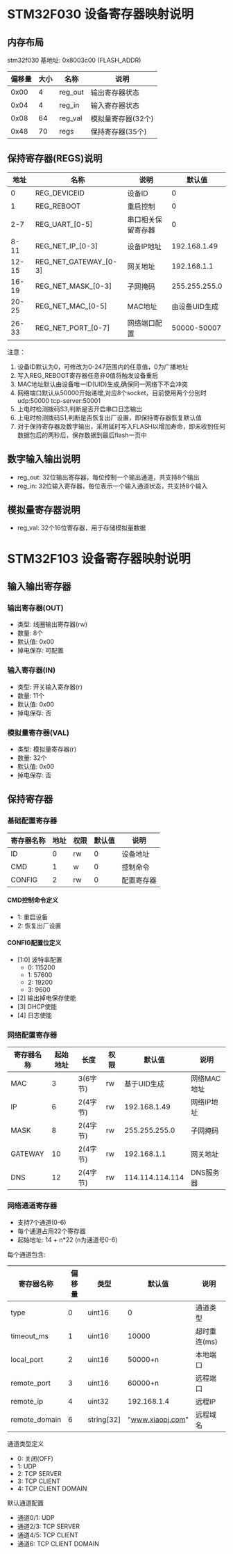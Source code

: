 # STM32F030 设备寄存器映射说明

## 内存布局
stm32f030 基地址: 0x8003c00 (FLASH_ADDR)

| 偏移量 | 大小 | 名称 | 说明 |
|--------|------|------|------|
| 0x00   | 4    | reg_out | 输出寄存器状态 |
| 0x04   | 4    | reg_in  | 输入寄存器状态 |
| 0x08   | 64   | reg_val | 模拟量寄存器(32个) |
| 0x48   | 70   | regs    | 保持寄存器(35个) |

## 保持寄存器(REGS)说明

| 地址 | 名称 | 说明 | 默认值 |
|------|------|------|--------|
| 0    | REG_DEVICEID | 设备ID | 0 |
| 1    | REG_REBOOT | 重启控制 | 0 |
| 2-7  | REG_UART_[0-5] | 串口相关保留寄存器 | 0 |
| 8-11  | REG_NET_IP_[0-3] | 设备IP地址 | 192.168.1.49 |
| 12-15 | REG_NET_GATEWAY_[0-3] | 网关地址 | 192.168.1.1 |
| 16-19 | REG_NET_MASK_[0-3] | 子网掩码 | 255.255.255.0 |
| 20-25 | REG_NET_MAC_[0-5] | MAC地址 | 由设备UID生成 |
| 26-33 | REG_NET_PORT_[0-7] | 网络端口配置 | 50000-50007 |

注意：
1. 设备ID默认为0，可修改为0-247范围内的任意值，0为广播地址
2. 写入REG_REBOOT寄存器任意非0值将触发设备重启
3. MAC地址默认由设备唯一ID(UID)生成,确保同一网络下不会冲突
4. 网络端口默认从50000开始递增,对应8个socket，目前使用两个分别时udp:50000 tcp-server:50001
5. 上电时检测拨码S3,判断是否开启串口日志输出
6. 上电时检测拨码S1,判断是否恢复出厂设置，即保持寄存器恢复默认值
7. 对于保持寄存器及数字输出，采用延时写入FLASH以增加寿命，即未收到任何数据包后的两秒后，保存数据到最后flash一页中

## 数字输入输出说明

- reg_out: 32位输出寄存器，每位控制一个输出通道，共支持8个输出
- reg_in: 32位输入寄存器，每位表示一个输入通道状态，共支持8个输入

## 模拟量寄存器说明

- reg_val: 32个16位寄存器，用于存储模拟量数据


# STM32F103 设备寄存器映射说明

## 输入输出寄存器

### 输出寄存器(OUT)
- 类型: 线圈输出寄存器(rw)
- 数量: 8个
- 默认值: 0x00
- 掉电保存: 可配置

### 输入寄存器(IN) 
- 类型: 开关输入寄存器(r)
- 数量: 11个
- 默认值: 0x00
- 掉电保存: 否

### 模拟量寄存器(VAL)
- 类型: 模拟量寄存器(r)
- 数量: 32个
- 默认值: 0x00
- 掉电保存: 否

## 保持寄存器

### 基础配置寄存器

| 寄存器名称 | 地址 | 权限 | 默认值 | 说明 |
|------------|------|------|---------|------|
| ID | 0 | rw | 0 | 设备地址 |
| CMD | 1 | w | 0 | 控制命令 |
| CONFIG | 2 | rw | 0 | 配置寄存器 |

#### CMD控制命令定义
- 1: 重启设备
- 2: 恢复出厂设置

#### CONFIG配置位定义
- [1:0] 波特率配置
  - 0: 115200
  - 1: 57600 
  - 2: 19200
  - 3: 9600
- [2] 输出掉电保存使能
- [3] DHCP使能
- [4] 日志使能

### 网络配置寄存器

| 寄存器名称 | 起始地址 | 长度 | 权限 | 默认值 | 说明 |
|------------|----------|------|------|---------|------|
| MAC | 3 | 3(6字节) | rw | 基于UID生成 | 网络MAC地址 |
| IP | 6 | 2(4字节) | rw | 192.168.1.49 | 网络IP地址 |
| MASK | 8 | 2(4字节) | rw | 255.255.255.0 | 子网掩码 |
| GATEWAY | 10 | 2(4字节) | rw | 192.168.1.1 | 网关地址 |
| DNS | 12 | 2(4字节) | rw | 114.114.114.114 | DNS服务器 |

### 网络通道寄存器 
- 支持7个通道(0-6)
- 每个通道占用22个寄存器
- 起始地址: 14 + n*22 (n为通道号0-6)

每个通道包含:


| 寄存器名称 | 偏移量 | 类型 | 默认值 | 说明 |
|------------|--------|------|---------|------|
| type | 0 | uint16 | 0 | 通道类型 |
| timeout_ms | 1 | uint16 | 10000 | 超时重连(ms) |
| local_port | 2 | uint16 | 50000+n | 本地端口 |
| remote_port | 3 | uint16 | 60000+n | 远程端口 |
| remote_ip | 4 | uint32 | 192.168.1.4 | 远程IP |
| remote_domain | 6 | string[32] | "www.xiaopj.com" | 远程域名 |

通道类型定义
- 0: 关闭(OFF)
- 1: UDP
- 2: TCP SERVER
- 3: TCP CLIENT
- 4: TCP CLIENT DOMAIN

默认通道配置
- 通道0/1: UDP
- 通道2/3: TCP SERVER
- 通道4/5: TCP CLIENT
- 通道6: TCP CLIENT DOMAIN
